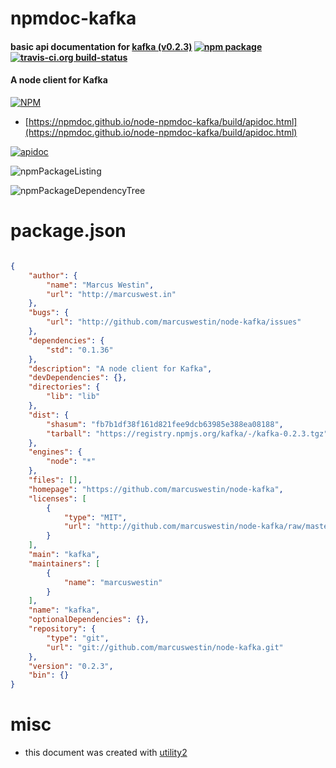 # npmdoc-kafka

#### basic api documentation for  [kafka (v0.2.3)](https://github.com/marcuswestin/node-kafka)  [![npm package](https://img.shields.io/npm/v/npmdoc-kafka.svg?style=flat-square)](https://www.npmjs.org/package/npmdoc-kafka) [![travis-ci.org build-status](https://api.travis-ci.org/npmdoc/node-npmdoc-kafka.svg)](https://travis-ci.org/npmdoc/node-npmdoc-kafka)

#### A node client for Kafka

[![NPM](https://nodei.co/npm/kafka.png?downloads=true&downloadRank=true&stars=true)](https://www.npmjs.com/package/kafka)

- [https://npmdoc.github.io/node-npmdoc-kafka/build/apidoc.html](https://npmdoc.github.io/node-npmdoc-kafka/build/apidoc.html)

[![apidoc](https://npmdoc.github.io/node-npmdoc-kafka/build/screenCapture.buildCi.browser.%252Ftmp%252Fbuild%252Fapidoc.html.png)](https://npmdoc.github.io/node-npmdoc-kafka/build/apidoc.html)

![npmPackageListing](https://npmdoc.github.io/node-npmdoc-kafka/build/screenCapture.npmPackageListing.svg)

![npmPackageDependencyTree](https://npmdoc.github.io/node-npmdoc-kafka/build/screenCapture.npmPackageDependencyTree.svg)



# package.json

```json

{
    "author": {
        "name": "Marcus Westin",
        "url": "http://marcuswest.in"
    },
    "bugs": {
        "url": "http://github.com/marcuswestin/node-kafka/issues"
    },
    "dependencies": {
        "std": "0.1.36"
    },
    "description": "A node client for Kafka",
    "devDependencies": {},
    "directories": {
        "lib": "lib"
    },
    "dist": {
        "shasum": "fb7b1df38f161d821fee9dcb63985e388ea08188",
        "tarball": "https://registry.npmjs.org/kafka/-/kafka-0.2.3.tgz"
    },
    "engines": {
        "node": "*"
    },
    "files": [],
    "homepage": "https://github.com/marcuswestin/node-kafka",
    "licenses": [
        {
            "type": "MIT",
            "url": "http://github.com/marcuswestin/node-kafka/raw/master/LICENSE"
        }
    ],
    "main": "kafka",
    "maintainers": [
        {
            "name": "marcuswestin"
        }
    ],
    "name": "kafka",
    "optionalDependencies": {},
    "repository": {
        "type": "git",
        "url": "git://github.com/marcuswestin/node-kafka.git"
    },
    "version": "0.2.3",
    "bin": {}
}
```



# misc
- this document was created with [utility2](https://github.com/kaizhu256/node-utility2)
